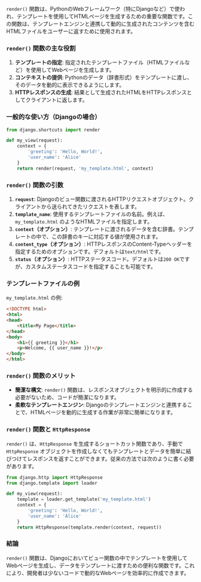 `render()` 関数は、PythonのWebフレームワーク（特にDjangoなど）で使われ、テンプレートを使用してHTMLページを生成するための重要な関数です。この関数は、テンプレートエンジンと連携して動的に生成されたコンテンツを含むHTMLファイルをユーザーに返すために使用されます。

### `render()` 関数の主な役割

1. **テンプレートの指定**: 指定されたテンプレートファイル（HTMLファイルなど）を使用してWebページを生成します。
2. **コンテキストの提供**: Pythonのデータ（辞書形式）をテンプレートに渡し、そのデータを動的に表示できるようにします。
3. **HTTPレスポンスの生成**: 結果として生成されたHTMLをHTTPレスポンスとしてクライアントに返します。

### 一般的な使い方（Djangoの場合）

```python
from django.shortcuts import render

def my_view(request):
    context = {
        'greeting': 'Hello, World!',
        'user_name': 'Alice'
    }
    return render(request, 'my_template.html', context)
```

### `render()` 関数の引数

1. **`request`**: Djangoのビュー関数に渡されるHTTPリクエストオブジェクト。クライアントから送られてきたリクエストを表します。
2. **`template_name`**: 使用するテンプレートファイルの名前。例えば、`my_template.html` のようなHTMLファイルを指定します。
3. **`context`（オプション）**: テンプレートに渡されるデータを含む辞書。テンプレートの中で、この辞書のキーに対応する値が使用されます。
4. **`content_type`（オプション）**: HTTPレスポンスのContent-Typeヘッダーを指定するためのオプションです。デフォルトは`text/html`です。
5. **`status`（オプション）**: HTTPステータスコード。デフォルトは`200 OK`ですが、カスタムステータスコードを指定することも可能です。

### テンプレートファイルの例

`my_template.html` の例:

```html
<!DOCTYPE html>
<html>
<head>
    <title>My Page</title>
</head>
<body>
    <h1>{{ greeting }}</h1>
    <p>Welcome, {{ user_name }}!</p>
</body>
</html>
```

### `render()` 関数のメリット
- **簡潔な構文**: `render()` 関数は、レスポンスオブジェクトを明示的に作成する必要がないため、コードが簡潔になります。
- **柔軟なテンプレートエンジン**: Djangoのテンプレートエンジンと連携することで、HTMLページを動的に生成する作業が非常に簡単になります。

### `render()` 関数と `HttpResponse`
`render()` は、`HttpResponse` を生成するショートカット関数であり、手動で `HttpResponse` オブジェクトを作成しなくてもテンプレートとデータを簡単に結びつけてレスポンスを返すことができます。従来の方法では次のように書く必要があります。

```python
from django.http import HttpResponse
from django.template import loader

def my_view(request):
    template = loader.get_template('my_template.html')
    context = {
        'greeting': 'Hello, World!',
        'user_name': 'Alice'
    }
    return HttpResponse(template.render(context, request))
```

### 結論
`render()` 関数は、Djangoにおいてビュー関数の中でテンプレートを使用してWebページを生成し、データをテンプレートに渡すための便利な関数です。これにより、開発者は少ないコードで動的なWebページを効率的に作成できます。
